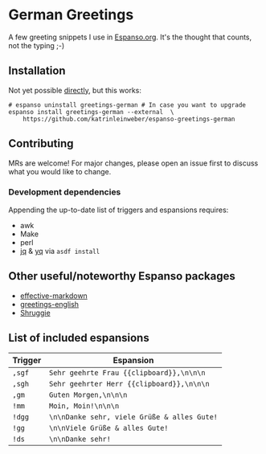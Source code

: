 # German Greetings

A few greeting snippets I use in [Espanso.org](https://espanso.org/). It's the thought that counts, not the typing ;-)

## Installation

Not yet possible [directly](https://espanso.org/docs/packages/#from-a-repository),
but this works:

```shell
# espanso uninstall greetings-german # In case you want to upgrade
espanso install greetings-german --external  \
    https://github.com/katrinleinweber/espanso-greetings-german
```

## Contributing

MRs are welcome! For major changes, please open an issue first to discuss what you would like to change.

### Development dependencies

Appending the up-to-date list of triggers and espansions requires:

- awk
- Make
- perl
- [jq](https://stedolan.github.io/jq/)
  & [yq](https://mikefarah.gitbook.io/yq/)
  via `asdf install`

## Other useful/noteworthy Espanso packages

- [effective-markdown](https://github.com/katrinleinweber/espanso-effective-markdown)
- [greetings-english](https://github.com/katrinleinweber/espanso-greetings-english)
- [Shruggie](https://hub.espanso.org/packages/shruggie/)

## List of included espansions

Trigger | Espansion
------- | ---------
`,sgf` | `Sehr geehrte Frau {{clipboard}},\n\n\n`
`,sgh` | `Sehr geehrter Herr {{clipboard}},\n\n\n`
`,gm` | `Guten Morgen,\n\n\n`
`!mm` | `Moin, Moin!\n\n\n`
`!dgg` | `\n\nDanke sehr, viele Grüße & alles Gute!`
`!gg` | `\n\nViele Grüße & alles Gute!`
`!ds` | `\n\nDanke sehr!`
